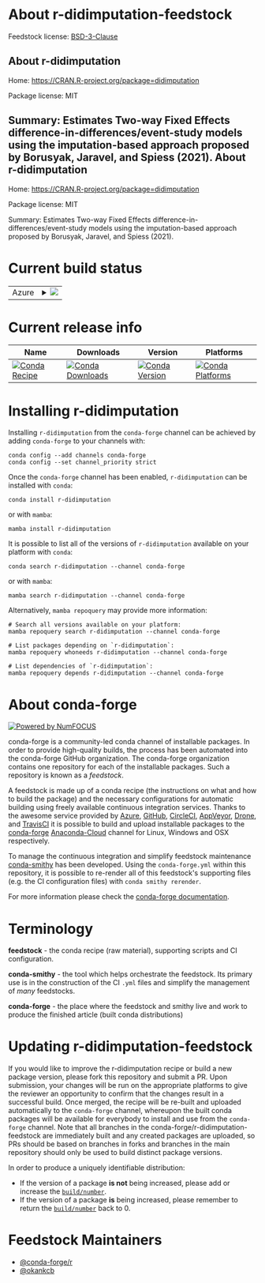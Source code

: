 About r-didimputation-feedstock
===============================

Feedstock license: [BSD-3-Clause](https://github.com/conda-forge/r-didimputation-feedstock/blob/main/LICENSE.txt)

About r-didimputation
---------------------

Home: https://CRAN.R-project.org/package=didimputation

Package license: MIT

Summary: Estimates Two-way Fixed Effects difference-in-differences/event-study models using the imputation-based approach proposed by Borusyak, Jaravel, and Spiess (2021).
About r-didimputation
---------------------

Home: https://CRAN.R-project.org/package=didimputation

Package license: MIT

Summary: Estimates Two-way Fixed Effects difference-in-differences/event-study models using the imputation-based approach proposed by Borusyak, Jaravel, and Spiess (2021).

Current build status
====================


<table>
    
  <tr>
    <td>Azure</td>
    <td>
      <details>
        <summary>
          <a href="https://dev.azure.com/conda-forge/feedstock-builds/_build/latest?definitionId=18873&branchName=main">
            <img src="https://dev.azure.com/conda-forge/feedstock-builds/_apis/build/status/r-didimputation-feedstock?branchName=main">
          </a>
        </summary>
        <table>
          <thead><tr><th>Variant</th><th>Status</th></tr></thead>
          <tbody><tr>
              <td>linux_64_r_base4.1</td>
              <td>
                <a href="https://dev.azure.com/conda-forge/feedstock-builds/_build/latest?definitionId=18873&branchName=main">
                  <img src="https://dev.azure.com/conda-forge/feedstock-builds/_apis/build/status/r-didimputation-feedstock?branchName=main&jobName=linux&configuration=linux%20linux_64_r_base4.1" alt="variant">
                </a>
              </td>
            </tr><tr>
              <td>linux_64_r_base4.2</td>
              <td>
                <a href="https://dev.azure.com/conda-forge/feedstock-builds/_build/latest?definitionId=18873&branchName=main">
                  <img src="https://dev.azure.com/conda-forge/feedstock-builds/_apis/build/status/r-didimputation-feedstock?branchName=main&jobName=linux&configuration=linux%20linux_64_r_base4.2" alt="variant">
                </a>
              </td>
            </tr><tr>
              <td>osx_64_r_base4.1</td>
              <td>
                <a href="https://dev.azure.com/conda-forge/feedstock-builds/_build/latest?definitionId=18873&branchName=main">
                  <img src="https://dev.azure.com/conda-forge/feedstock-builds/_apis/build/status/r-didimputation-feedstock?branchName=main&jobName=osx&configuration=osx%20osx_64_r_base4.1" alt="variant">
                </a>
              </td>
            </tr><tr>
              <td>osx_64_r_base4.2</td>
              <td>
                <a href="https://dev.azure.com/conda-forge/feedstock-builds/_build/latest?definitionId=18873&branchName=main">
                  <img src="https://dev.azure.com/conda-forge/feedstock-builds/_apis/build/status/r-didimputation-feedstock?branchName=main&jobName=osx&configuration=osx%20osx_64_r_base4.2" alt="variant">
                </a>
              </td>
            </tr><tr>
              <td>win_64</td>
              <td>
                <a href="https://dev.azure.com/conda-forge/feedstock-builds/_build/latest?definitionId=18873&branchName=main">
                  <img src="https://dev.azure.com/conda-forge/feedstock-builds/_apis/build/status/r-didimputation-feedstock?branchName=main&jobName=win&configuration=win%20win_64_" alt="variant">
                </a>
              </td>
            </tr>
          </tbody>
        </table>
      </details>
    </td>
  </tr>
</table>

Current release info
====================

| Name | Downloads | Version | Platforms |
| --- | --- | --- | --- |
| [![Conda Recipe](https://img.shields.io/badge/recipe-r--didimputation-green.svg)](https://anaconda.org/conda-forge/r-didimputation) | [![Conda Downloads](https://img.shields.io/conda/dn/conda-forge/r-didimputation.svg)](https://anaconda.org/conda-forge/r-didimputation) | [![Conda Version](https://img.shields.io/conda/vn/conda-forge/r-didimputation.svg)](https://anaconda.org/conda-forge/r-didimputation) | [![Conda Platforms](https://img.shields.io/conda/pn/conda-forge/r-didimputation.svg)](https://anaconda.org/conda-forge/r-didimputation) |

Installing r-didimputation
==========================

Installing `r-didimputation` from the `conda-forge` channel can be achieved by adding `conda-forge` to your channels with:

```
conda config --add channels conda-forge
conda config --set channel_priority strict
```

Once the `conda-forge` channel has been enabled, `r-didimputation` can be installed with `conda`:

```
conda install r-didimputation
```

or with `mamba`:

```
mamba install r-didimputation
```

It is possible to list all of the versions of `r-didimputation` available on your platform with `conda`:

```
conda search r-didimputation --channel conda-forge
```

or with `mamba`:

```
mamba search r-didimputation --channel conda-forge
```

Alternatively, `mamba repoquery` may provide more information:

```
# Search all versions available on your platform:
mamba repoquery search r-didimputation --channel conda-forge

# List packages depending on `r-didimputation`:
mamba repoquery whoneeds r-didimputation --channel conda-forge

# List dependencies of `r-didimputation`:
mamba repoquery depends r-didimputation --channel conda-forge
```


About conda-forge
=================

[![Powered by
NumFOCUS](https://img.shields.io/badge/powered%20by-NumFOCUS-orange.svg?style=flat&colorA=E1523D&colorB=007D8A)](https://numfocus.org)

conda-forge is a community-led conda channel of installable packages.
In order to provide high-quality builds, the process has been automated into the
conda-forge GitHub organization. The conda-forge organization contains one repository
for each of the installable packages. Such a repository is known as a *feedstock*.

A feedstock is made up of a conda recipe (the instructions on what and how to build
the package) and the necessary configurations for automatic building using freely
available continuous integration services. Thanks to the awesome service provided by
[Azure](https://azure.microsoft.com/en-us/services/devops/), [GitHub](https://github.com/),
[CircleCI](https://circleci.com/), [AppVeyor](https://www.appveyor.com/),
[Drone](https://cloud.drone.io/welcome), and [TravisCI](https://travis-ci.com/)
it is possible to build and upload installable packages to the
[conda-forge](https://anaconda.org/conda-forge) [Anaconda-Cloud](https://anaconda.org/)
channel for Linux, Windows and OSX respectively.

To manage the continuous integration and simplify feedstock maintenance
[conda-smithy](https://github.com/conda-forge/conda-smithy) has been developed.
Using the ``conda-forge.yml`` within this repository, it is possible to re-render all of
this feedstock's supporting files (e.g. the CI configuration files) with ``conda smithy rerender``.

For more information please check the [conda-forge documentation](https://conda-forge.org/docs/).

Terminology
===========

**feedstock** - the conda recipe (raw material), supporting scripts and CI configuration.

**conda-smithy** - the tool which helps orchestrate the feedstock.
                   Its primary use is in the construction of the CI ``.yml`` files
                   and simplify the management of *many* feedstocks.

**conda-forge** - the place where the feedstock and smithy live and work to
                  produce the finished article (built conda distributions)


Updating r-didimputation-feedstock
==================================

If you would like to improve the r-didimputation recipe or build a new
package version, please fork this repository and submit a PR. Upon submission,
your changes will be run on the appropriate platforms to give the reviewer an
opportunity to confirm that the changes result in a successful build. Once
merged, the recipe will be re-built and uploaded automatically to the
`conda-forge` channel, whereupon the built conda packages will be available for
everybody to install and use from the `conda-forge` channel.
Note that all branches in the conda-forge/r-didimputation-feedstock are
immediately built and any created packages are uploaded, so PRs should be based
on branches in forks and branches in the main repository should only be used to
build distinct package versions.

In order to produce a uniquely identifiable distribution:
 * If the version of a package **is not** being increased, please add or increase
   the [``build/number``](https://docs.conda.io/projects/conda-build/en/latest/resources/define-metadata.html#build-number-and-string).
 * If the version of a package **is** being increased, please remember to return
   the [``build/number``](https://docs.conda.io/projects/conda-build/en/latest/resources/define-metadata.html#build-number-and-string)
   back to 0.

Feedstock Maintainers
=====================

* [@conda-forge/r](https://github.com/conda-forge/r/)
* [@okankcb](https://github.com/okankcb/)

